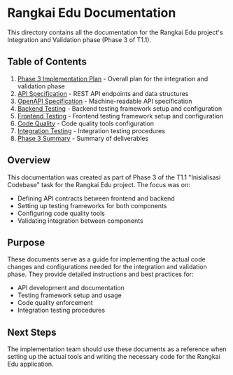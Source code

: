 # Rangkai Edu Documentation

This directory contains all the documentation for the Rangkai Edu project's Integration and Validation phase (Phase 3 of T1.1).

## Table of Contents

1. [Phase 3 Implementation Plan](plan.md) - Overall plan for the integration and validation phase
2. [API Specification](api-spec.md) - REST API endpoints and data structures
3. [OpenAPI Specification](api-spec-openapi.md) - Machine-readable API specification
4. [Backend Testing](backend-testing.md) - Backend testing framework setup and configuration
5. [Frontend Testing](frontend-testing.md) - Frontend testing framework setup and configuration
6. [Code Quality](code-quality.md) - Code quality tools configuration
7. [Integration Testing](integration-testing.md) - Integration testing procedures
8. [Phase 3 Summary](phase3-summary.md) - Summary of deliverables

## Overview

This documentation was created as part of Phase 3 of the T1.1 "Inisialisasi Codebase" task for the Rangkai Edu project. The focus was on:

- Defining API contracts between frontend and backend
- Setting up testing frameworks for both components
- Configuring code quality tools
- Validating integration between components

## Purpose

These documents serve as a guide for implementing the actual code changes and configurations needed for the integration and validation phase. They provide detailed instructions and best practices for:

- API development and documentation
- Testing framework setup and usage
- Code quality enforcement
- Integration testing procedures

## Next Steps

The implementation team should use these documents as a reference when setting up the actual tools and writing the necessary code for the Rangkai Edu application.